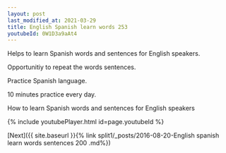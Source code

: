 ```yaml
---
layout: post
last_modified_at: 2021-03-29
title: English Spanish learn words 253 
youtubeId: 0W1D3a9aAt4
---
```

 
 
Helps to learn Spanish words and sentences for English speakers.

Opportunitiy to repeat the words sentences. 

Practice Spanish language. 
 
10 minutes practice every day. 
 
How to learn Spanish words and sentences for English speakers 
 
{% include youtubePlayer.html id=page.youtubeId %}
 
 
[Next]({{ site.baseurl }}{% link  split1/_posts/2016-08-20-English spanish learn words sentences 200 .md%})
 
